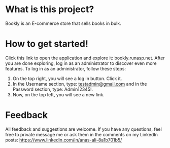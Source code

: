 #   What is this project?

Bookly is an E-commerce store that sells books in bulk.



#   How to get started!

Click this link to open the application and explore it: bookly.runasp.net. After you are done exploring, log in as an administrator to discover even more features. To log in as an administrator, follow these steps:

1. On the top right, you will see a log in button. Click it.
2. In the Username section, type: testadmin@gmail.com and in the Password section, type: Admin12345!.
3. Now, on the top left, you will see a new link.


# Feedback
All feedback and suggestions are welcome. If you have any questions, feel free to private message me or ask them in the comments on my LinkedIn posts: https://www.linkedin.com/in/anas-ali-8a1b701b5/
